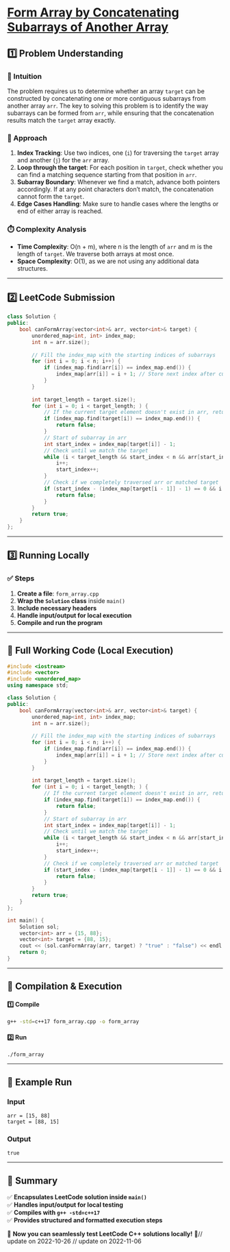 # **[Form Array by Concatenating Subarrays of Another Array](https://leetcode.com/problems/form-array-by-concatenating-subarrays-of-another-array/description/)**  

## **1️⃣ Problem Understanding**  
### **📌 Intuition**  
The problem requires us to determine whether an array `target` can be constructed by concatenating one or more contiguous subarrays from another array `arr`. The key to solving this problem is to identify the way subarrays can be formed from `arr`, while ensuring that the concatenation results match the `target` array exactly.

### **🚀 Approach**  
1. **Index Tracking**: Use two indices, one (`i`) for traversing the `target` array and another (`j`) for the `arr` array.
2. **Loop through the target**: For each position in `target`, check whether you can find a matching sequence starting from that position in `arr`.
3. **Subarray Boundary**: Whenever we find a match, advance both pointers accordingly. If at any point characters don’t match, the concatenation cannot form the `target`.
4. **Edge Cases Handling**: Make sure to handle cases where the lengths or end of either array is reached.

### **⏱️ Complexity Analysis**  
- **Time Complexity**: O(n + m), where n is the length of `arr` and m is the length of `target`. We traverse both arrays at most once.
- **Space Complexity**: O(1), as we are not using any additional data structures.

---  

## **2️⃣ LeetCode Submission**  
```cpp
class Solution {
public:
    bool canFormArray(vector<int>& arr, vector<int>& target) {
        unordered_map<int, int> index_map;
        int n = arr.size();
        
        // Fill the index_map with the starting indices of subarrays
        for (int i = 0; i < n; i++) {
            if (index_map.find(arr[i]) == index_map.end()) {
                index_map[arr[i]] = i + 1; // Store next index after current
            }
        }
        
        int target_length = target.size();
        for (int i = 0; i < target_length; ) {
            // If the current target element doesn't exist in arr, return false
            if (index_map.find(target[i]) == index_map.end()) {
                return false;
            }
            // Start of subarray in arr
            int start_index = index_map[target[i]] - 1;
            // Check until we match the target
            while (i < target_length && start_index < n && arr[start_index] == target[i]) {
                i++;
                start_index++;
            }
            // Check if we completely traversed arr or matched target
            if (start_index - (index_map[target[i - 1]] - 1) == 0 && i < target_length) {
                return false;
            }
        }
        return true;
    }
};  
```  

---  

## **3️⃣ Running Locally**  
### **✅ Steps**  
1. **Create a file**: `form_array.cpp`  
2. **Wrap the `Solution` class** inside `main()`  
3. **Include necessary headers**  
4. **Handle input/output for local execution**  
5. **Compile and run the program**  

---  

## **📝 Full Working Code (Local Execution)**  
```cpp
#include <iostream>
#include <vector>
#include <unordered_map>
using namespace std;

class Solution {
public:
    bool canFormArray(vector<int>& arr, vector<int>& target) {
        unordered_map<int, int> index_map;
        int n = arr.size();
        
        // Fill the index_map with the starting indices of subarrays
        for (int i = 0; i < n; i++) {
            if (index_map.find(arr[i]) == index_map.end()) {
                index_map[arr[i]] = i + 1; // Store next index after current
            }
        }
        
        int target_length = target.size();
        for (int i = 0; i < target_length; ) {
            // If the current target element doesn't exist in arr, return false
            if (index_map.find(target[i]) == index_map.end()) {
                return false;
            }
            // Start of subarray in arr
            int start_index = index_map[target[i]] - 1;
            // Check until we match the target
            while (i < target_length && start_index < n && arr[start_index] == target[i]) {
                i++;
                start_index++;
            }
            // Check if we completely traversed arr or matched target
            if (start_index - (index_map[target[i - 1]] - 1) == 0 && i < target_length) {
                return false;
            }
        }
        return true;
    }
};

int main() {
    Solution sol;
    vector<int> arr = {15, 88};
    vector<int> target = {88, 15};
    cout << (sol.canFormArray(arr, target) ? "true" : "false") << endl; // Example Test Case 1
    return 0;
}
```  

---  

## **🔧 Compilation & Execution**  
#### **1️⃣ Compile**  
```bash
g++ -std=c++17 form_array.cpp -o form_array
```  

#### **2️⃣ Run**  
```bash
./form_array
```  

---  

## **🎯 Example Run**  
### **Input**  
```
arr = [15, 88]
target = [88, 15]
```  
### **Output**  
```
true
```  

---  

## **📌 Summary**  
✅ **Encapsulates LeetCode solution inside `main()`**  
✅ **Handles input/output for local testing**  
✅ **Compiles with `g++ -std=c++17`**  
✅ **Provides structured and formatted execution steps**  

🚀 **Now you can seamlessly test LeetCode C++ solutions locally!** 🚀// update on 2022-10-26
// update on 2022-11-06
